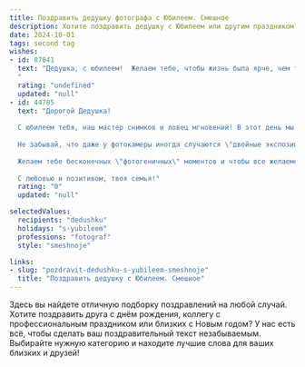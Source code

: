 ```yaml
---
title: Поздравить дедушку фотографа с Юбилеем. Смешное
description: Хотите поздравить дедушку с Юбилеем или другим праздником? Наш ИИ создаст незабываемое поздравление, а вы обязательно выделитесь среди других.  
date: 2024-10-01
tags: second tag
wishes:
- id: 87041
  text: "Дедушка, с юбилеем!  Желаем тебе, чтобы жизнь была ярче, чем твои лучшие фотографии, а здоровье крепче, чем штатив после падения с десятого этажа (шутка, конечно!). Пусть твой объектив всегда целит в счастье, а фотоальбом жизни пополняется только радостными снимками!  С праздником, наш главный фотохудожник!
  "
  rating: "undefined"
  updated: "null"
- id: 44785
  text: "Дорогой Дедушка!
  
  С юбилеем тебя, наш мастер снимков и ловец мгновений! В этот день мы желаем, чтобы жизнь твоя была такой же яркой и полной, как лучшие кадры на твоей пленке! Пусть каждый день приносит новые ракурсы счастья, а удачные моменты складываются в целую галерею радости.
  
  Не забывай, что даже у фотокамеры иногда случаются \"двойные экспозиции\" — пусть твоя жизнь будет лишь одной, но вдвое насыщеннее! А если жизнь подкинет тебе \"размытый\" кадр, просто обрезай его и добавляй к остальным шедеврам!
  
  Желаем тебе бесконечных \"фотогеничных\" моментов и чтобы все желаемое \"засвечивалось\" в самом лучшем свете. Пусть каждый дубль будет успешным, а улыбка никогда не покидает твоё лицо!
  
  С любовью и позитивом, твоя семья!"
  rating: "0"
  updated: "null"

selectedValues:
  recipients: "dedushku"
  holidays: "s-yubileem"
  professions: "fotograf"
  style: "smeshnoje"

links:
- slug: "pozdravit-dedushku-s-yubileem-smeshnoje"
  title: "Поздравить дедушку с Юбилеем. Смешное"
---
```


Здесь вы найдете отличную подборку поздравлений на любой случай. 
Хотите поздравить друга с днём рождения, коллегу с профессиональным праздником или близких с Новым годом? У нас есть всё, чтобы сделать ваш поздравительный текст незабываемым. Выбирайте нужную категорию и находите лучшие слова для ваших близких и друзей!
